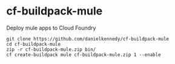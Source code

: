 cf-buildpack-mule
=================

Deploy mule apps to Cloud Foundry

```
git clone https://github.com/danielkennedy/cf-buildpack-mule
cd cf-buildpack-mule
zip -r cf-buildpack-mule.zip bin/
cf create-buildpack mule cf-buildpack-mule.zip 1 --enable
```
